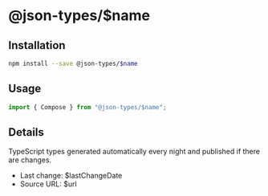 # @json-types/$name

## Installation

```sh
npm install --save @json-types/$name
```

## Usage

```ts
import { Compose } from "@json-types/$name";
```

## Details

TypeScript types generated automatically every night and published if there are changes.

- Last change: $lastChangeDate
- Source URL: $url
